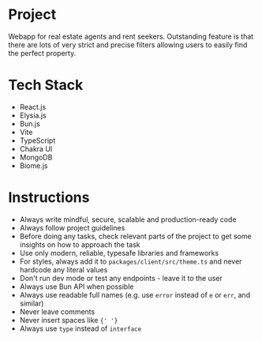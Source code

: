 # Project
Webapp for real estate agents and rent seekers. Outstanding feature is that there are lots of very strict and precise filters allowing users to easily find the perfect property.

# Tech Stack
- React.js
- Elysia.js
- Bun.js
- Vite
- TypeScript
- Chakra UI
- MongoDB
- Biome.js

# Instructions
- Always write mindful, secure, scalable and production-ready code
- Always follow project guidelines
- Before doing any tasks, check relevant parts of the project to get some insights on how to approach the task
- Use only modern, reliable, typesafe libraries and frameworks
- For styles, always add it to `packages/client/src/theme.ts` and never hardcode any literal values
- Don't run dev mode or test any endpoints - leave it to the user
- Always use Bun API when possible
- Always use readable full names (e.g. use `error` instead of `e` or `err`, and similar)
- Never leave comments
- Never insert spaces like `{' '}`
- Always use `type` instead of `interface`
